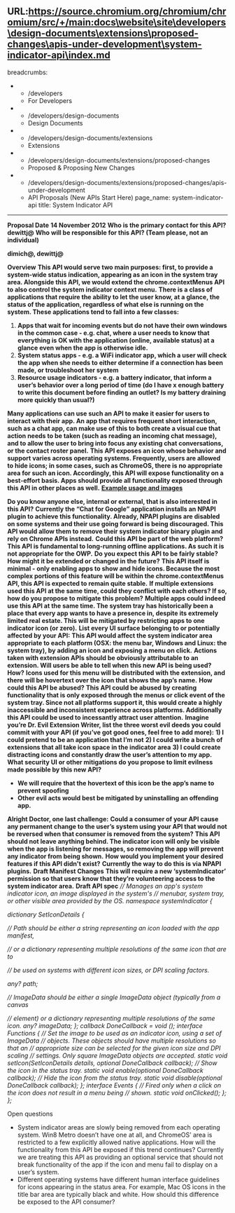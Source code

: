 URL:https://source.chromium.org/chromium/chromium/src/+/main:docs\website\site\developers\design-documents\extensions\proposed-changes\apis-under-development\system-indicator-api\index.md
---
breadcrumbs:
- - /developers
  - For Developers
- - /developers/design-documents
  - Design Documents
- - /developers/design-documents/extensions
  - Extensions
- - /developers/design-documents/extensions/proposed-changes
  - Proposed & Proposing New Changes
- - /developers/design-documents/extensions/proposed-changes/apis-under-development
  - API Proposals (New APIs Start Here)
page_name: system-indicator-api
title: System Indicator API
---

**Proposal Date**
**14 November 2012**
**Who is the primary contact for this API?**
**dewittj@**
**Who will be responsible for this API? (Team please, not an individual)**

**dimich@, dewittj@**

**Overview**
**This API would serve two main purposes: first, to provide a system-wide status indication, appearing as an icon in the system tray area. Alongside this API, we would extend the chrome.contextMenus API to also control the system indicator context menu.**
**There is a class of applications that require the ability to let the user know, at a glance, the status of the application, regardless of what else is running on the system. These applications tend to fall into a few classes:**

1.  **Apps that wait for incoming events but do not have their own
            windows in the common case - e.g. chat, where a user needs to know
            that everything is OK with the application (online, available
            status) at a glance even when the app is otherwise idle.**
2.  **System status apps - e.g. a WiFi indicator app, which a user will
            check the app when she needs to either determine if a connection has
            been made, or troubleshoot her system**
3.  **Resource usage indicators - e.g. a battery indicator, that inform
            a user’s behavior over a long period of time (do I have x enough
            battery to write this document before finding an outlet? Is my
            battery draining more quickly than usual?)**

**Many applications can use such an API to make it easier for users to interact with their app. An app that requires frequent short interaction, such as a chat app, can make use of this to both create a visual cue that action needs to be taken (such as reading an incoming chat message), and to allow the user to bring into focus any existing chat conversations, or the contact roster panel.**
**This API exposes an icon whose behavior and support varies across operating systems. Frequently, users are allowed to hide icons; in some cases, such as ChromeOS, there is no appropriate area for such an icon. Accordingly, this API will expose functionality on a best-effort basis. Apps should provide all functionality exposed through this API in other places as well.**
**[Example usage and
images](https://docs.google.com/document/d/1QhhfR33Y28Yqnnoa_Sl3fnZK_mKtwt4dZe6kNyJ_MjU/edit)**

**Do you know anyone else, internal or external, that is also interested in this API?**
**Currently the “Chat for Google” application installs an NPAPI plugin to achieve this functionality. Already, NPAPI plugins are disabled on some systems and their use going forward is being discouraged. This API would allow them to remove their system indicator binary plugin and rely on Chrome APIs instead.**
**Could this API be part of the web platform?**
**This API is fundamental to long-running offline applications. As such it is not appropriate for the OWP.**
**Do you expect this API to be fairly stable? How might it be extended or changed in the future?**
**This API itself is minimal - only enabling apps to show and hide icons. Because the most complex portions of this feature will be within the chrome.contextMenus API, this API is expected to remain quite stable.**
**If multiple extensions used this API at the same time, could they conflict with each others? If so, how do you propose to mitigate this problem?**
**Multiple apps could indeed use this API at the same time. The system tray has historically been a place that every app wants to have a presence in, despite its extremely limited real estate. This will be mitigated by restricting apps to one indicator icon (or zero).**
**List every UI surface belonging to or potentially affected by your API:**
**This API would affect the system indicator area appropriate to each platform (OSX: the menu bar, Windows and Linux: the system tray), by adding an icon and exposing a menu on click.**
**Actions taken with extension APIs should be obviously attributable to an extension. Will users be able to tell when this new API is being used? How?**
**Icons used for this menu will be distributed with the extension, and there will be hovertext over the icon that shows the app’s name.**
**How could this API be abused?**
**This API could be abused by creating functionality that is only exposed through the menus or click event of the system tray. Since not all platforms support it, this would create a highly inaccessible and inconsistent experience across platforms. Additionally this API could be used to incessantly attract user attention.**
**Imagine you’re Dr. Evil Extension Writer, list the three worst evil deeds you could commit with your API (if you’ve got good ones, feel free to add more):**
**1) I could pretend to be an application that I’m not**
**2) I could write a bunch of extensions that all take icon space in the indicator area**
**3) I could create distracting icons and constantly draw the user’s attention to my app.**
**What security UI or other mitigations do you propose to limit evilness made possible by this new API?**

*   **We will require that the hovertext of this icon be the app’s name
            to prevent spoofing**
*   **Other evil acts would best be mitigated by uninstalling an
            offending app.**

**Alright Doctor, one last challenge:**
**Could a consumer of your API cause any permanent change to the user’s system using your API that would not be reversed when that consumer is removed from the system?**
**This API should not leave anything behind. The indicator icon will only be visible when the app is listening for messages, so removing the app will prevent any indicator from being shown.**
**How would you implement your desired features if this API didn't exist?**
**Currently the way to do this is via NPAPI plugins.**
**Draft Manifest Changes**
**This will require a new ‘systemIndicator’ permission so that users know that they’re volunteering access to the system indicator area.**
**Draft API spec**
*// Manages an app's system indicator icon, an image displayed in the system's
// menubar, system tray, or other visible area provided by the OS. namespace
systemIndicator {*

*dictionary SetIconDetails {*

*// Path should be either a string representing an icon loaded with the app
manifest,*

*// or a dictionary representing multiple resolutions of the same icon that are
to*

*// be used on systems with different icon sizes, or DPI scaling factors.*

*any? path;*

*// ImageData should be either a single ImageData object (typically from a
canvas*

*// element) or a dictionary representing multiple resolutions of the same icon.
any? imageData; }; callback DoneCallback = void (); interface Functions { // Set
the image to be used as an indicator icon, using a set of ImageData // objects.
These objects should have multiple resolutions so that an // appropriate size
can be selected for the given icon size and DPI scaling // settings. Only square
ImageData objects are accepted. static void setIcon(SetIconDetails details,
optional DoneCallback callback); // Show the icon in the status tray. static
void enable(optional DoneCallback callback); // Hide the icon from the status
tray. static void disable(optional DoneCallback callback); }; interface Events {
// Fired only when a click on the icon does not result in a menu being // shown.
static void onClicked(); }; };*

Open questions

*   System indicator areas are slowly being removed from each operating
            system. Win8 Metro doesn’t have one at all, and ChromeOS’ area is
            restricted to a few explicitly allowed native applications. How will
            the functionality from this API be exposed if this trend continues?
            Currently we are treating this API as providing an optional service
            that should not break functionality of the app if the icon and menu
            fail to display on a user’s system.
*   Different operating systems have different human interface
            guidelines for icons appearing in the status area. For example, Mac
            OS icons in the title bar area are typically black and white. How
            should this difference be exposed to the API consumer?

